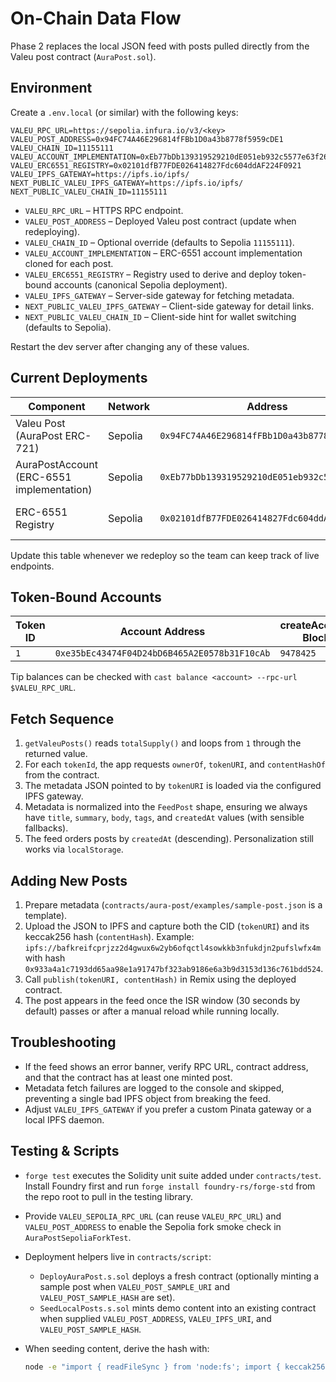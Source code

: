 # On-Chain Data Flow

Phase 2 replaces the local JSON feed with posts pulled directly from the Valeu post contract (`AuraPost.sol`).

## Environment

Create a `.env.local` (or similar) with the following keys:

```
VALEU_RPC_URL=https://sepolia.infura.io/v3/<key>
VALEU_POST_ADDRESS=0x94FC74A46E296814fFBb1D0a43b8778f5959cDE1
VALEU_CHAIN_ID=11155111
VALEU_ACCOUNT_IMPLEMENTATION=0xEb77bDb139319529210dE051eb932c5577e63f26
VALEU_ERC6551_REGISTRY=0x02101dfB77FDE026414827Fdc604ddAF224F0921
VALEU_IPFS_GATEWAY=https://ipfs.io/ipfs/
NEXT_PUBLIC_VALEU_IPFS_GATEWAY=https://ipfs.io/ipfs/
NEXT_PUBLIC_VALEU_CHAIN_ID=11155111
```

- `VALEU_RPC_URL` – HTTPS RPC endpoint.
- `VALEU_POST_ADDRESS` – Deployed Valeu post contract (update when redeploying).
- `VALEU_CHAIN_ID` – Optional override (defaults to Sepolia `11155111`).
- `VALEU_ACCOUNT_IMPLEMENTATION` – ERC-6551 account implementation cloned for each post.
- `VALEU_ERC6551_REGISTRY` – Registry used to derive and deploy token-bound accounts (canonical Sepolia deployment).
- `VALEU_IPFS_GATEWAY` – Server-side gateway for fetching metadata.
- `NEXT_PUBLIC_VALEU_IPFS_GATEWAY` – Client-side gateway for detail links.
- `NEXT_PUBLIC_VALEU_CHAIN_ID` – Client-side hint for wallet switching (defaults to Sepolia).

Restart the dev server after changing any of these values.

## Current Deployments

| Component | Network | Address | Block | Tx Hash | Notes |
| --- | --- | --- | --- | --- | --- |
| Valeu Post (AuraPost ERC-721) | Sepolia | `0x94FC74A46E296814fFBb1D0a43b8778f5959cDE1` | `9478256` | `0xd9a080e69604f8c1213a38ff97f1b89b34439b89a5d477b937f8f11d2c802a56` | Deployed via `DeployAuraPost.s.sol`. |
| AuraPostAccount (ERC-6551 implementation) | Sepolia | `0xEb77bDb139319529210dE051eb932c5577e63f26` | `9478363` | `0x62cadd6cd10595afdc3558db9ac387df510aeed8aa021c2e492057e54b8b0fbe` | `forge create` broadcast. |
| ERC-6551 Registry | Sepolia | `0x02101dfB77FDE026414827Fdc604ddAF224F0921` | — | Canonical | Official registry deployment recycled for all posts. |

Update this table whenever we redeploy so the team can keep track of live endpoints.

## Token-Bound Accounts

| Token ID | Account Address | createAccount Block | createAccount Tx | Last Tip Tx |
| --- | --- | --- | --- | --- |
| `1` | `0xe35bEc43474F04D24bD6B465A2E0578b31F10cAb` | `9478425` | `0x9a9912cf62ed5634156e4cfe25d54f58c034a064e501c80dfd74f1af433490c1` | `0xc77f11e25f9f276e51f413af7051d4e36634eb47c22e31100835a4d491d7d067` |

Tip balances can be checked with `cast balance <account> --rpc-url $VALEU_RPC_URL`.

## Fetch Sequence

1. `getValeuPosts()` reads `totalSupply()` and loops from `1` through the returned value.
2. For each `tokenId`, the app requests `ownerOf`, `tokenURI`, and `contentHashOf` from the contract.
3. The metadata JSON pointed to by `tokenURI` is loaded via the configured IPFS gateway.
4. Metadata is normalized into the `FeedPost` shape, ensuring we always have `title`, `summary`, `body`, `tags`, and `createdAt` values (with sensible fallbacks).
5. The feed orders posts by `createdAt` (descending). Personalization still works via `localStorage`.

## Adding New Posts

1. Prepare metadata (`contracts/aura-post/examples/sample-post.json` is a template).
2. Upload the JSON to IPFS and capture both the CID (`tokenURI`) and its keccak256 hash (`contentHash`). Example: `ipfs://bafkreifcprjzz2d4gwux6w2yb6ofqctl4sowkkb3nfukdjn2pufslwfx4m` with hash `0x933a4a1c7193dd65aa98e1a91747bf323ab9186e6a3b9d3153d136c761bdd524`.
3. Call `publish(tokenURI, contentHash)` in Remix using the deployed contract.
4. The post appears in the feed once the ISR window (30 seconds by default) passes or after a manual reload while running locally.

## Troubleshooting

- If the feed shows an error banner, verify RPC URL, contract address, and that the contract has at least one minted post.
- Metadata fetch failures are logged to the console and skipped, preventing a single bad IPFS object from breaking the feed.
- Adjust `VALEU_IPFS_GATEWAY` if you prefer a custom Pinata gateway or a local IPFS daemon.

## Testing & Scripts

- `forge test` executes the Solidity unit suite added under `contracts/test`. Install Foundry first and run `forge install foundry-rs/forge-std` from the repo root to pull in the testing library.
- Provide `VALEU_SEPOLIA_RPC_URL` (can reuse `VALEU_RPC_URL`) and `VALEU_POST_ADDRESS` to enable the Sepolia fork smoke check in `AuraPostSepoliaForkTest`.
- Deployment helpers live in `contracts/script`:
  - `DeployAuraPost.s.sol` deploys a fresh contract (optionally minting a sample post when `VALEU_POST_SAMPLE_URI` and `VALEU_POST_SAMPLE_HASH` are set).
  - `SeedLocalPosts.s.sol` mints demo content into an existing contract when supplied `VALEU_POST_ADDRESS`, `VALEU_IPFS_URI`, and `VALEU_POST_SAMPLE_HASH`.
- When seeding content, derive the hash with:

  ```bash
  node -e "import { readFileSync } from 'node:fs'; import { keccak256 } from 'viem'; const data = readFileSync('path/to/metadata.json'); console.log(keccak256(data));"
  ```
